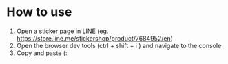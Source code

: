 # How to use 
1. Open a sticker page in LINE (eg. https://store.line.me/stickershop/product/7684952/en)
2. Open the browser dev tools (ctrl + shift + i ) and navigate to the console
3. Copy and paste (:
